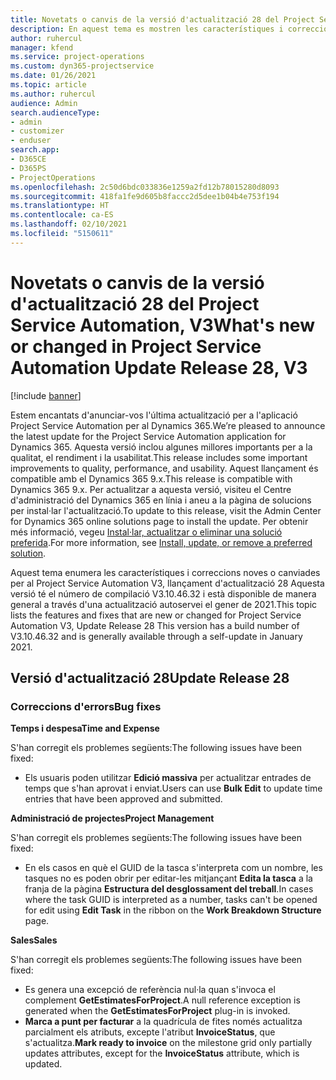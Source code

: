 ```yaml
---
title: Novetats o canvis de la versió d'actualització 28 del Project Service Automation, V3
description: En aquest tema es mostren les característiques i correccions disponibles al Project Service Automation V3, versió d'actualització 28.
author: ruhercul
manager: kfend
ms.service: project-operations
ms.custom: dyn365-projectservice
ms.date: 01/26/2021
ms.topic: article
ms.author: ruhercul
audience: Admin
search.audienceType:
- admin
- customizer
- enduser
search.app:
- D365CE
- D365PS
- ProjectOperations
ms.openlocfilehash: 2c50d6bdc033836e1259a2fd12b78015280d8093
ms.sourcegitcommit: 418fa1fe9d605b8faccc2d5dee1b04b4e753f194
ms.translationtype: HT
ms.contentlocale: ca-ES
ms.lasthandoff: 02/10/2021
ms.locfileid: "5150611"
---
```

# <a name="whats-new-or-changed-in-project-service-automation-update-release-28-v3"></a><span data-ttu-id="ad7b6-103">Novetats o canvis de la versió d'actualització 28 del Project Service Automation, V3</span><span class="sxs-lookup"><span data-stu-id="ad7b6-103">What's new or changed in Project Service Automation Update Release 28, V3</span></span>

[!include [banner](../includes/psa-now-project-operations.md)]

<span data-ttu-id="ad7b6-104">Estem encantats d'anunciar-vos l'última actualització per a l'aplicació Project Service Automation per al Dynamics 365.</span><span class="sxs-lookup"><span data-stu-id="ad7b6-104">We’re pleased to announce the latest update for the Project Service Automation application for Dynamics 365.</span></span> <span data-ttu-id="ad7b6-105">Aquesta versió inclou algunes millores importants per a la qualitat, el rendiment i la usabilitat.</span><span class="sxs-lookup"><span data-stu-id="ad7b6-105">This release includes some important improvements to quality, performance, and usability.</span></span> <span data-ttu-id="ad7b6-106">Aquest llançament és compatible amb el Dynamics 365 9.x.</span><span class="sxs-lookup"><span data-stu-id="ad7b6-106">This release is compatible with Dynamics 365 9.x.</span></span> <span data-ttu-id="ad7b6-107">Per actualitzar a aquesta versió, visiteu el Centre d'administració del Dynamics 365 en línia i aneu a la pàgina de solucions per instal·lar l'actualització.</span><span class="sxs-lookup"><span data-stu-id="ad7b6-107">To update to this release, visit the Admin Center for Dynamics 365 online solutions page to install the update.</span></span> <span data-ttu-id="ad7b6-108">Per obtenir més informació, vegeu [Instal·lar, actualitzar o eliminar una solució preferida](https://docs.microsoft.com/power-platform/admin/install-remove-preferred-solution).</span><span class="sxs-lookup"><span data-stu-id="ad7b6-108">For more information, see [Install, update, or remove a preferred solution](https://docs.microsoft.com/power-platform/admin/install-remove-preferred-solution).</span></span>

<span data-ttu-id="ad7b6-109">Aquest tema enumera les característiques i correccions noves o canviades per al Project Service Automation V3, llançament d'actualització 28 Aquesta versió té el número de compilació V3.10.46.32 i està disponible de manera general a través d'una actualització autoservei el gener de 2021.</span><span class="sxs-lookup"><span data-stu-id="ad7b6-109">This topic lists the features and fixes that are new or changed for Project Service Automation V3, Update Release 28 This version has a build number of V3.10.46.32 and is generally available through a self-update in January 2021.</span></span>

## <a name="update-release-28"></a><span data-ttu-id="ad7b6-110">Versió d'actualització 28</span><span class="sxs-lookup"><span data-stu-id="ad7b6-110">Update Release 28</span></span>

### <a name="bug-fixes"></a><span data-ttu-id="ad7b6-111">Correccions d'errors</span><span class="sxs-lookup"><span data-stu-id="ad7b6-111">Bug fixes</span></span>

<span data-ttu-id="ad7b6-112">**Temps i despesa**</span><span class="sxs-lookup"><span data-stu-id="ad7b6-112">**Time and Expense**</span></span>

<span data-ttu-id="ad7b6-113">S'han corregit els problemes següents:</span><span class="sxs-lookup"><span data-stu-id="ad7b6-113">The following issues have been fixed:</span></span>

- <span data-ttu-id="ad7b6-114">Els usuaris poden utilitzar **Edició massiva** per actualitzar entrades de temps que s'han aprovat i enviat.</span><span class="sxs-lookup"><span data-stu-id="ad7b6-114">Users can use **Bulk Edit** to update time entries that have been approved and submitted.</span></span>

<span data-ttu-id="ad7b6-115">**Administració de projectes**</span><span class="sxs-lookup"><span data-stu-id="ad7b6-115">**Project Management**</span></span>

<span data-ttu-id="ad7b6-116">S'han corregit els problemes següents:</span><span class="sxs-lookup"><span data-stu-id="ad7b6-116">The following issues have been fixed:</span></span>

- <span data-ttu-id="ad7b6-117">En els casos en què el GUID de la tasca s'interpreta com un nombre, les tasques no es poden obrir per editar-les mitjançant **Edita la tasca** a la franja de la pàgina **Estructura del desglossament del treball**.</span><span class="sxs-lookup"><span data-stu-id="ad7b6-117">In cases where the task GUID is interpreted as a number, tasks can't be opened for edit using **Edit Task** in the ribbon on the **Work Breakdown Structure** page.</span></span>

<span data-ttu-id="ad7b6-118">**Sales**</span><span class="sxs-lookup"><span data-stu-id="ad7b6-118">**Sales**</span></span>

<span data-ttu-id="ad7b6-119">S'han corregit els problemes següents:</span><span class="sxs-lookup"><span data-stu-id="ad7b6-119">The following issues have been fixed:</span></span>

- <span data-ttu-id="ad7b6-120">Es genera una excepció de referència nul·la quan s'invoca el complement **GetEstimatesForProject**.</span><span class="sxs-lookup"><span data-stu-id="ad7b6-120">A null reference exception is generated when the **GetEstimatesForProject** plug-in is invoked.</span></span>
- <span data-ttu-id="ad7b6-121">**Marca a punt per facturar** a la quadrícula de fites només actualitza parcialment els atributs, excepte l'atribut **InvoiceStatus**, que s'actualitza.</span><span class="sxs-lookup"><span data-stu-id="ad7b6-121">**Mark ready to invoice** on the milestone grid only partially updates attributes, except for the **InvoiceStatus** attribute, which is updated.</span></span>

